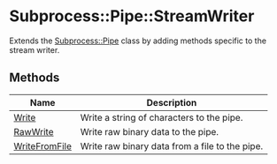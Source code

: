 # Subprocess::Pipe::StreamWriter

Extends the [Subprocess::Pipe](Pipe.rd) class by adding methods specific to the stream writer.




## Methods
| Name | Description |
| -------- | -------- |
| [Write](StreamWriter-Write.md) | Write a string of characters to the pipe. |
| [RawWrite](StreamWriter-RawWrite.md) | Write raw binary data to the pipe. |
| [WriteFromFile](StreamWriter-WriteFromFile.md) |  Write raw binary data from a file to the pipe. |
